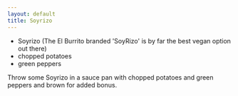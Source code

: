 ```yaml
---
layout: default
title: Soyrizo
---
```


* Soyrizo (The El Burrito branded 'SoyRizo' is by far the best vegan option out there)
* chopped potatoes
* green peppers

Throw some Soyrizo in a sauce pan with chopped potatoes and green peppers and brown for added bonus.
